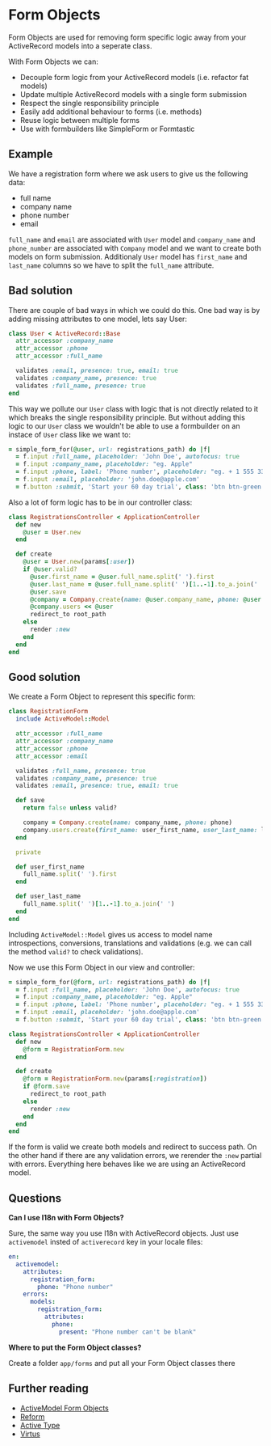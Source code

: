 # Form Objects

Form Objects are used for removing form specific logic away from your ActiveRecord models into a seperate class.

With Form Objects we can:
  - Decouple form logic from your ActiveRecord models (i.e. refactor fat models)
  - Update multiple ActiveRecord models with a single form submission
  - Respect the single responsibility principle
  - Easily add additional behaviour to forms (i.e. methods)
  - Reuse logic between multiple forms
  - Use with formbuilders like SimpleForm or Formtastic

## Example

We have a registration form where we ask users to give us the following data:
  - full name
  - company name
  - phone number
  - email

`full_name` and `email` are associated with `User` model and `company_name` and `phone_number` are associated with `Company` model and we want to create both models on form submission. Additionaly `User` model has `first_name` and `last_name` columns so we have to split the `full_name` attribute.

## Bad solution

There are couple of bad ways in which we could do this. One bad way is by adding missing attributes to one model, lets say User:

```ruby
class User < ActiveRecord::Base
  attr_accessor :company_name
  attr_accessor :phone
  attr_accessor :full_name

  validates :email, presence: true, email: true
  validates :company_name, presence: true
  validates :full_name, presence: true
end
```

This way we pollute our `User` class with logic that is not directly related to it which breaks the single responsibility principle. But without adding this logic to our `User` class we wouldn't be able to use a formbuilder on an instace of `User` class like we want to:

```ruby
= simple_form_for(@user, url: registrations_path) do |f|
  = f.input :full_name, placeholder: 'John Doe', autofocus: true
  = f.input :company_name, placeholder: "eg. Apple"
  = f.input :phone, label: 'Phone number', placeholder: "eg. + 1 555 330-1212"
  = f.input :email, placeholder: 'john.doe@apple.com'
  = f.button :submit, 'Start your 60 day trial', class: 'btn btn-green'
```

Also a lot of form logic has to be in our controller class:

```ruby
class RegistrationsController < ApplicationController
  def new
    @user = User.new
  end

  def create
    @user = User.new(params[:user])
    if @user.valid?
      @user.first_name = @user.full_name.split(' ').first
      @user.last_name = @user.full_name.split(' ')[1..-1].to_a.join(' ')
      @user.save
      @company = Company.create(name: @user.company_name, phone: @user.phone)
      @company.users << @user
      redirect_to root_path
    else
      render :new
    end
  end
end
```

## Good solution

We create a Form Object to represent this specific form:

```ruby
class RegistrationForm
  include ActiveModel::Model

  attr_accessor :full_name
  attr_accessor :company_name
  attr_accessor :phone
  attr_accessor :email

  validates :full_name, presence: true
  validates :company_name, presence: true
  validates :email, presence: true, email: true

  def save
    return false unless valid?

    company = Company.create(name: company_name, phone: phone)
    company.users.create(first_name: user_first_name, user_last_name: last_name, email: email)
  end

  private

  def user_first_name
    full_name.split(' ').first
  end

  def user_last_name
    full_name.split(' ')[1..-1].to_a.join(' ')
  end
end
```

Including `ActiveModel::Model` gives us access to model name introspections, conversions, translations and validations (e.g. we can call the method `valid?` to check validations).

Now we use this Form Object in our view and controller:

```ruby
= simple_form_for(@form, url: registrations_path) do |f|
  = f.input :full_name, placeholder: 'John Doe', autofocus: true
  = f.input :company_name, placeholder: "eg. Apple"
  = f.input :phone, label: 'Phone number', placeholder: "eg. + 1 555 330-1212"
  = f.input :email, placeholder: 'john.doe@apple.com'
  = f.button :submit, 'Start your 60 day trial', class: 'btn btn-green'
```

```ruby
class RegistrationsController < ApplicationController
  def new
    @form = RegistrationForm.new
  end

  def create
    @form = RegistrationForm.new(params[:registration])
    if @form.save
      redirect_to root_path
    else
      render :new
    end
  end
end
```

If the form is valid we create both models and redirect to success path. On the other hand if there are any validation errors, we rerender the `:new` partial with errors. Everything here behaves like we are using an ActiveRecord model.

## Questions

**Can I use I18n with Form Objects?**

Sure, the same way you use I18n with ActiveRecord objects. Just use `activemodel` insted of `activerecord` key in your locale files:

```yml
en:
  activemodel:
    attributes:
      registration_form:
        phone: "Phone number"
    errors:
      models:
        registration_form:
          attributes:
            phone:
              present: "Phone number can't be blank"
```

**Where to put the Form Object classes?**

Create a folder `app/forms` and put all your Form Object classes there

## Further reading
  - [ActiveModel Form Objects](https://robots.thoughtbot.com/activemodel-form-objects)
  - [Reform](https://github.com/apotonick/reform)
  - [Active Type](https://github.com/makandra/active_type)
  - [Virtus](https://github.com/solnic/virtus)

